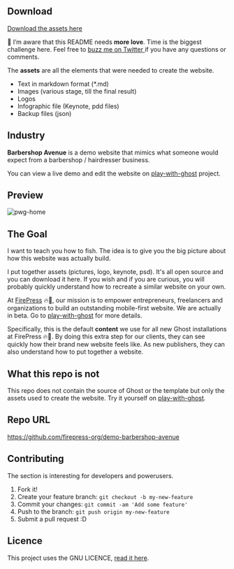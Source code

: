 ## Download

[Download the assets here](https://github.com/firepress-org/assets-barbershop-demo/archive/master.zip)

🙈 I’m aware that this README needs **more love**. Time is the biggest challenge here. Feel free to [buzz me on Twitter ](https://twitter.com/askpascalandy) if you have any questions or comments.

The **assets** are all the elements that were needed to create the website.

- Text in markdown format (*.md)
- Images (various stage, till the final result)
- Logos
- Infographic file (Keynote, pdd files)
- Backup files (json)

## Industry
**Barbershop Avenue** is a demo website that mimics what someone would expect from a barbershop / hairdresser business.

You can view a live demo and edit the website on [play-with-ghost](http://play-with-ghost.com/) project.
 
## Preview
![pwg-home](https://user-images.githubusercontent.com/6694151/29439322-e62ccd8c-838a-11e7-98bd-80d7670f157a.jpeg)

## The Goal
I want to teach you how to fish. The idea is to give you the big picture about how this website was actually build.

I put together assets (pictures, logo, keynote, psd). It's all open source and you can download it here. If you wish and if you are curious, you will probably quickly understand how to recreate a similar website on your own.

At [FirePress](http://firepress.org/) 🔥📰, our mission is to empower entrepreneurs, freelancers and organizations to build an outstanding mobile-first website. We are actually in beta. Go to [play-with-ghost](http://play-with-ghost.com/) for more details.

Specifically, this is the default **content** we use for all new Ghost installations at FirePress 🔥📰. By doing this extra step for our clients, they can see quickly how their brand new website feels like. As new publishers, they can also understand how to put together a website.

## What this repo is not
This repo does not contain the source of Ghost or the template but only the assets used to create the website. Try it yourself on [play-with-ghost](http://play-with-ghost.com/).

## Repo URL
https://github.com/firepress-org/demo-barbershop-avenue

## Contributing
The section is interesting for developers and powerusers.

1. Fork it!
2. Create your feature branch: `git checkout -b my-new-feature`
3. Commit your changes: `git commit -am 'Add some feature'`
4. Push to the branch: `git push origin my-new-feature`
5. Submit a pull request :D

## Licence
This project uses the GNU LICENCE, [read it here](https://github.com/pascalandy/GNU-GENERAL-PUBLIC-LICENSE/blob/master/LICENSE.md).


